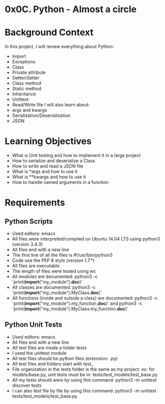 # 0x0C. Python - Almost a circle
# Background Context
In this project, I will review everything about Python:
* Import
* Exceptions
* Class
* Private attribute
* Getter/Setter
* Class method
* Static method
* Inheritance
* Unittest
* Read/Write file
I will also learn about:
* args and kwargs
* Serialization/Deserialization
* JSON
# Learning Objectives
* What is Unit testing and how to implement it in a large project
* How to serialize and deserialize a Class
* How to write and read a JSON file
* What is *args and how to use it
* What is **kwargs and how to use it
* How to handle named arguments in a function
# Requirements
## Python Scripts
* Used editors: emacs
* All files were interpreted/compiled on Ubuntu 14.04 LTS using python3 (version 3.4.3)
* All files end with a new line
* The first line of all the files is #!/usr/bin/python3
* Code use the PEP 8 style (version 1.7.*)
* All files are executable
* The length of files were tested using wc
* All modules are documented: python3 -c 'print(__import__("my_module").__doc__)'
* All classes are documented: python3 -c 'print(__import__("my_module").MyClass.__doc__)'
* All functions (inside and outside a class) are documented: python3 -c 'print(__import__("my_module").my_function.__doc__)' and python3 -c 'print(__import__("my_module").MyClass.my_function.__doc__)'
## Python Unit Tests
* Used editors: emacs
* All files end with a new line
* All test files are inside a folder tests
* I used the unittest module
* All test files should be python files (extension: .py)
* All test files and folders start with test_
* File organization in the tests folder is the same as my project: ex: for models/base.py, unit tests must be in: tests/test_models/test_base.py
* All my tests should were by using this command: python3 -m unittest discover tests
* I can also test file by file by using this command: python3 -m unittest tests/test_models/test_base.py